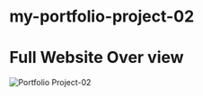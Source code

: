 # my-portfolio-project-02

# Full Website Over view
![Portfolio Project-02](https://user-images.githubusercontent.com/119594701/206331459-f31f219b-0dfa-4a18-ba6d-9787d0e209af.jpg)

